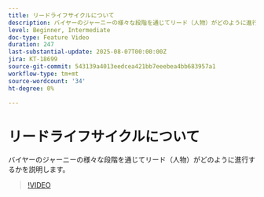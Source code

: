 ```yaml
---
title: リードライフサイクルについて
description: バイヤーのジャーニーの様々な段階を通じてリード（人物）がどのように進行するかを説明します。
level: Beginner, Intermediate
doc-type: Feature Video
duration: 247
last-substantial-update: 2025-08-07T00:00:00Z
jira: KT-18699
source-git-commit: 543139a4013eedcea421bb7eeebea4bb683957a1
workflow-type: tm+mt
source-wordcount: '34'
ht-degree: 0%

---
```



# リードライフサイクルについて

バイヤーのジャーニーの様々な段階を通じてリード（人物）がどのように進行するかを説明します。

>[!VIDEO](https://video.tv.adobe.com/v/3470596/?learn=on&enablevpops&captions=jpn)
